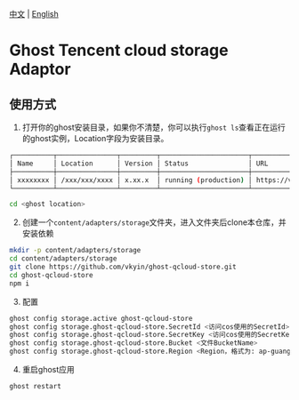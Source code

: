 [中文](README.md) | [English](README-en.md)

# Ghost Tencent cloud storage Adaptor

## 使用方式
1. 打开你的ghost安装目录，如果你不清楚，你可以执行`ghost ls`查看正在运行的ghost实例，Location字段为安装目录。
```bash
┌──────────┬───────────────┬─────────┬──────────────────────┬──────────────────┬──────┬─────────────────┐
│ Name     │ Location      │ Version │ Status               │ URL              │ Port │ Process Manager │
├──────────┼───────────────┼─────────┼──────────────────────┼──────────────────┼──────┼─────────────────┤
│ xxxxxxxx │ /xxx/xxx/xxxx │ x.xx.x  │ running (production) │ https://vkyin.cn │ 0000 │ systemd         │
└──────────┴───────────────┴─────────┴──────────────────────┴──────────────────┴──────┴─────────────────┘
```
```bash
cd <ghost location>
```
2. 创建一个`content/adapters/storage`文件夹，进入文件夹后clone本仓库，并安装依赖
```bash
mkdir -p content/adapters/storage
cd content/adapters/storage
git clone https://github.com/vkyin/ghost-qcloud-store.git
cd ghost-qcloud-store
npm i
```
3. 配置
```bash
ghost config storage.active ghost-qcloud-store
ghost config storage.ghost-qcloud-store.SecretId <访问cos使用的SecretId>
ghost config storage.ghost-qcloud-store.SecretKey <访问cos使用的SecretKey>
ghost config storage.ghost-qcloud-store.Bucket <文件BucketName>
ghost config storage.ghost-qcloud-store.Region <Region，格式为: ap-guangzhou>
```

4. 重启ghost应用
```bash
ghost restart
```
